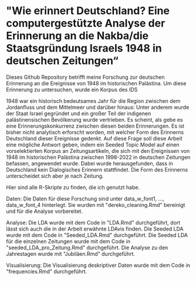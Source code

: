 # "Wie erinnert Deutschland? Eine computergestützte Analyse der Erinnerung an die Nakba/die Staatsg﻿ründung Israels 1948 in deutschen Zeitungen“
Dieses Github Repository betrifft meine Forschung zur deutschen Erinnerung an die Ereignisse von 1948 im historischen Palästina.
Um diese Erinnerung zu untersuchen, wurde ein Korpus des IDS

1948 war ein historisch bedeutsames Jahr für die Region zwischen dem Jordanfluss und dem Mittelmeer und darüber hinaus: Unter anderem wurde der Staat Israel gegründet und ein großer Teil der indigenen palästinensischen Bevölkerung wurde vertrieben. Es scheint, als gebe es eine Erinnerungskonkurrenz zwischen diesen beiden Erinnerungen. Es ist bisher nicht analytisch erforscht worden, mit welcher Form des Erinnerns Deutschland dieser Ereignisse gedenkt. Auf diese Frage soll diese Arbeit eine mögliche Antwort geben, indem ein Seeded Topic Model auf einen vorselektierten Korpus an Zeitungsartikeln, die sich mit den Ereignissen von 1948 im historischen Palästina zwischen 1998-2022 in deutschen Zeitungen befassen, angewendet wurde. Dabei wurde herausgefunden, dass in Deutschland kein Dialogisches Erinnern stattfindet. Die Form des Erinnerns unterscheidet sich aber je nach Zeitung. 

Hier sind alle R-Skripte zu finden, die ich genutzt habe.

Daten:
Die Daten für diese Forschung sind unter data_w_font1, ..., data_w_font_4 hinterlegt. Sie wurden mit "dereko_cleaning.Rmd" bereinigt und für die Analyse vorbereitet.


Analyse:
Die LDA wurde mit dem Code in "LDA.Rmd" durchgeführt, dort lässt sich auch die in der Arbeit erwähnte LDAvis finden.
Die Seeded LDA wurde mit dem Code in "Seeded_LDA.Rmd" durchgeführt.
Die Seeded LDA für die einzelnen Zeitungen wurde mit dem Code in "seeded_LDA_pro_Zeitung.Rmd" durchgeführt.
Die Analyse zu den Jahrestagen wurde mit "Jubiläen.Rmd" durchgeführt.

Visualisierung:
Die Visualisierung deskriptiver Daten wurde mit dem Code in "frequencies.Rmd" durchgeführt.
